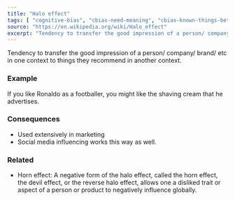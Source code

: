 ```yaml
---
title: "Halo effect"
tags: [ "cognitive-bias", "cbias-need-meaning", "cbias-known-things-better" ]
source: "https://en.wikipedia.org/wiki/Halo_effect"
excerpt: "Tendency to transfer the good impression of a person/ company/ brand/ etc in one context to things they recommend in another context."
---
```


Tendency to transfer the good impression of a person/ company/ brand/ etc in one context to things they recommend in another context. 

### Example

If you like Ronaldo as a footballer, you might like the shaving cream that he advertises.

### Consequences

- Used extensively in marketing
- Social media influencing works this way as well.

### Related

- Horn effect: A negative form of the halo effect, called the horn effect, the devil effect, or the reverse halo effect, allows one a disliked trait or aspect of a person or product to negatively influence globally.
